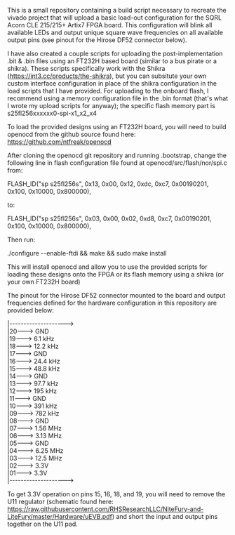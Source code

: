 This is a small repository containing a build script necessary to
recreate the vivado project that will upload a basic load-out
configuration for the SQRL Acorn CLE 215/215+ Artix7 FPGA board.
This configuration will blink all available LEDs and output unique
square wave frequencies on all available output pins (see pinout
for the Hirose DF52 connector below).

I have also created a couple scripts for uploading the post-implementation
 .bit & .bin files using an FT232H based board (similar to a bus pirate
or a shikra).  These scripts specifically work with the Shikra
(https://int3.cc/products/the-shikra), but you can subsitute your own
custom interface configuration in place of the shikra configuration in the load scripts that
I have provided.  For uploading to the onboard flash, I recommend using a memory configuration
file in the .bin format (that's what I wrote my upload scripts for anyway); the specific flash
memory part is s25fl256xxxxxx0-spi-x1_x2_x4

To load the provided designs using an FT232H board, you will need to build
openocd from the github source found here: https://github.com/ntfreak/openocd

After cloning the openocd git repository and running .bootstrap,
change the following line in flash configuration file found at
openocd/src/flash/nor/spi.c from:

FLASH_ID("sp s25fl256s", 0x13, 0x00, 0x12, 0xdc, 0xc7, 0x00190201, 0x100, 0x10000, 0x800000),

to:

FLASH_ID("sp s25fl256s", 0x03, 0x00, 0x02, 0xd8, 0xc7, 0x00190201, 0x100, 0x10000, 0x800000),

Then run:

./configure --enable-ftdi && make && sudo make install

This will install openocd and allow you to use the provided scripts for loading
these designs onto the FPGA or its flash memory using a shikra (or your own
FT232H board)

The pinout for the Hirose DF52 connector mounted to the board and output
frequencies defined for the hardware configuration in this repository
are provided below:

|-------------------->  
|20---> GND  
|19---> 6.1  kHz  
|18---> 12.2 kHz  
|17---> GND  
|16---> 24.4 kHz  
|15---> 48.8 kHz  
|14---> GND  
|13---> 97.7 kHz  
|12---> 195  kHz  
|11---> GND  
|10---> 391  kHz  
|09---> 782  kHz  
|08---> GND  
|07---> 1.56 MHz  
|06---> 3.13 MHz  
|05---> GND  
|04---> 6.25 MHz  
|03---> 12.5 MHz  
|02---> 3.3V  
|01---> 3.3V  
|-------------------->  

To get 3.3V operation on pins 15, 16, 18, and 19, you will need to remove the U11 regulator (schematic found here: https://raw.githubusercontent.com/RHSResearchLLC/NiteFury-and-LiteFury/master/Hardware/uEVB.pdf) and short the input and output pins together on the U11 pad.
